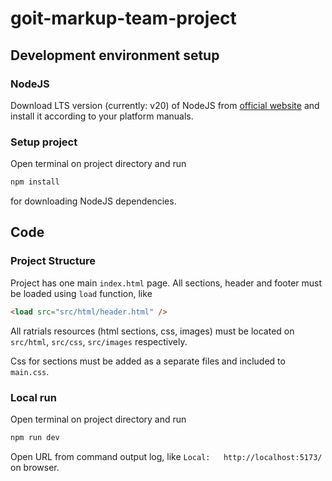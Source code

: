 # goit-markup-team-project

## Development environment setup

### NodeJS

Download LTS version (currently: v20) of NodeJS from [official website](https://nodejs.org/en/download/current) and install it according to your platform manuals.

### Setup project 

Open terminal on project directory and run

```sh
npm install
```

for downloading NodeJS dependencies.

## Code

### Project Structure

Project has one main `index.html` page.
All sections, header and footer must be loaded using `load` function, like

```html
<load src="src/html/header.html" />
```

All ratrials resources (html sections, css, images) must be located on `src/html`, `src/css`, `src/images` respectively.

Css for sections must be added as a separate files and included to `main.css`.

### Local run

Open terminal on project directory and run

```sh
npm run dev
```

Open URL from command output log, like `Local:   http://localhost:5173/` on browser.
